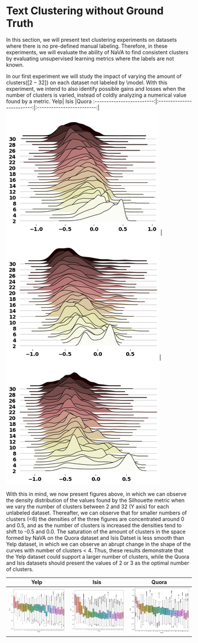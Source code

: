 # Text Clustering without Ground Truth
In this section, we will present text clustering experiments on datasets where there is no pre-defined manual labeling. Therefore, in these experiments, we will evaluate the ability of NaVA to find consistent clusters by evaluating unsupervised learning metrics where the labels are not known.

In our first experiment we will study the impact of varying the amount of clusters([$2-32$]) on each dataset not labeled by \model. With this experiment, we intend to also identify possible gains and losses when the number of clusters is varied, instead of coldly analyzing a numerical value found by a metric. 
Yelp| Isis |Quora
:-------------------------:|:-------------------------:|:-------------------------:|
![Figure 1 ](https://github.com/NaVaClustering/Experiments/blob/main/figs/pink_yelp(1).png  "Title") |![Figure 1 ](https://github.com/NaVaClustering/Experiments/blob/main/figs/quora(1).png  "Title")|![Figure 1 ](https://github.com/NaVaClustering/Experiments/blob/main/figs/tweets.png  "Title")

With this in mind, we now present figures above, in which we can observe the density distribution of the values found by the Silhouette metric when we vary the number of clusters between 2 and 32 (Y axis) for each unlabeled dataset. Thereafter, we can observe that for smaller numbers of clusters (<6) the densities of the three figures are concentrated around 0 and 0.5, and as the number of clusters is increased the densities tend to shift to -0.5 and 0.0.
The saturation of the amount of clusters in the space formed by NaVA on the Quora dataset and Isis Datset is less smooth than Yelp dataset, in which we can observe an abrupt change in the shape of the curves with number of clusters < 4. Thus, these results demonstrate that the Yelp dataset could support a larger number of clusters, while the Quora and Isis datasets should present the values of 2 or 3 as the optimal number of clusters. 


Yelp| Isis |Quora
:-------------------------:|:-------------------------:|:-------------------------:|
![Figure 1 ](https://github.com/NaVaClustering/Experiments/blob/main/figs/quora.png  "Title") |![Figure 1 ](https://github.com/NaVaClustering/Experiments/blob/main/figs/isis.png  "Title")|![Figure 1 ](https://github.com/NaVaClustering/Experiments/blob/main/figs/yelp_box.png  "Title")
